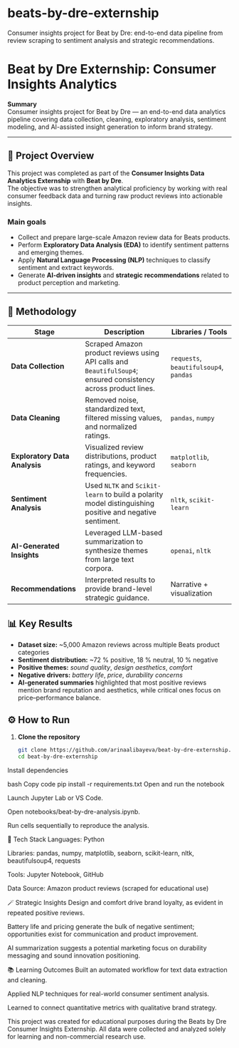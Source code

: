 # beats-by-dre-externship
Consumer insights project for Beat by Dre: end-to-end data pipeline from review scraping to sentiment analysis and strategic recommendations.

# Beat by Dre Externship: Consumer Insights Analytics

**Summary**  
Consumer insights project for Beat by Dre — an end-to-end data analytics pipeline covering data collection, cleaning, exploratory analysis, sentiment modeling, and AI-assisted insight generation to inform brand strategy.

---

## 📘 Project Overview
This project was completed as part of the **Consumer Insights Data Analytics Externship** with **Beat by Dre**.  
The objective was to strengthen analytical proficiency by working with real consumer feedback data and turning raw product reviews into actionable insights.

### Main goals
- Collect and prepare large-scale Amazon review data for Beats products.  
- Perform **Exploratory Data Analysis (EDA)** to identify sentiment patterns and emerging themes.  
- Apply **Natural Language Processing (NLP)** techniques to classify sentiment and extract keywords.  
- Generate **AI-driven insights** and **strategic recommendations** related to product perception and marketing.

---

## 🧠 Methodology

| Stage | Description | Libraries / Tools |
|-------|--------------|-------------------|
| **Data Collection** | Scraped Amazon product reviews using API calls and `BeautifulSoup4`; ensured consistency across product lines. | `requests`, `beautifulsoup4`, `pandas` |
| **Data Cleaning** | Removed noise, standardized text, filtered missing values, and normalized ratings. | `pandas`, `numpy` |
| **Exploratory Data Analysis** | Visualized review distributions, product ratings, and keyword frequencies. | `matplotlib`, `seaborn` |
| **Sentiment Analysis** | Used `NLTK` and `Scikit-learn` to build a polarity model distinguishing positive and negative sentiment. | `nltk`, `scikit-learn` |
| **AI-Generated Insights** | Leveraged LLM-based summarization to synthesize themes from large text corpora. | `openai`, `nltk` |
| **Recommendations** | Interpreted results to provide brand-level strategic guidance. | Narrative + visualization |


## 📊 Key Results

- **Dataset size:** ~5,000 Amazon reviews across multiple Beats product categories  
- **Sentiment distribution:** ~72 % positive, 18 % neutral, 10 % negative  
- **Positive themes:** *sound quality*, *design aesthetics*, *comfort*  
- **Negative drivers:** *battery life*, *price*, *durability concerns*  
- **AI-generated summaries** highlighted that most positive reviews mention brand reputation and aesthetics, while critical ones focus on price–performance balance.


## ⚙️ How to Run

1. **Clone the repository**
   ```bash
   git clone https://github.com/arinaalibayeva/beat-by-dre-externship.git
   cd beat-by-dre-externship
Install dependencies

bash
Copy code
pip install -r requirements.txt
Open and run the notebook

Launch Jupyter Lab or VS Code.

Open notebooks/beat-by-dre-analysis.ipynb.

Run cells sequentially to reproduce the analysis.

🧰 Tech Stack
Languages: Python

Libraries: pandas, numpy, matplotlib, seaborn, scikit-learn, nltk, beautifulsoup4, requests

Tools: Jupyter Notebook, GitHub

Data Source: Amazon product reviews (scraped for educational use)

🪄 Strategic Insights
Design and comfort drive brand loyalty, as evident in repeated positive reviews.

Battery life and pricing generate the bulk of negative sentiment; opportunities exist for communication and product improvement.

AI summarization suggests a potential marketing focus on durability messaging and sound innovation positioning.

📚 Learning Outcomes
Built an automated workflow for text data extraction and cleaning.

Applied NLP techniques for real-world consumer sentiment analysis.

Learned to connect quantitative metrics with qualitative brand strategy.


This project was created for educational purposes during the Beats by Dre Consumer Insights Externship.
All data were collected and analyzed solely for learning and non-commercial research use.
